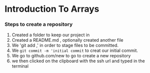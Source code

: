 # Introduction To Arrays


### Steps to create a repository

1. Created a folder to keep our project in
2. Created a README.md , optionally created another file
3. We 'git add ,' in order to stage files to be committed.
4. We `git commit -m 'initial commit` to creat our initial commit.
5. We go to github.com/new to go to create a new repository
6. we then clicked on the clipboard with the ssh url and typed in the terminal